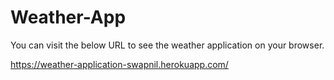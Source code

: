 # Weather-App
You can visit the below URL to see the weather application on your browser.

https://weather-application-swapnil.herokuapp.com/
